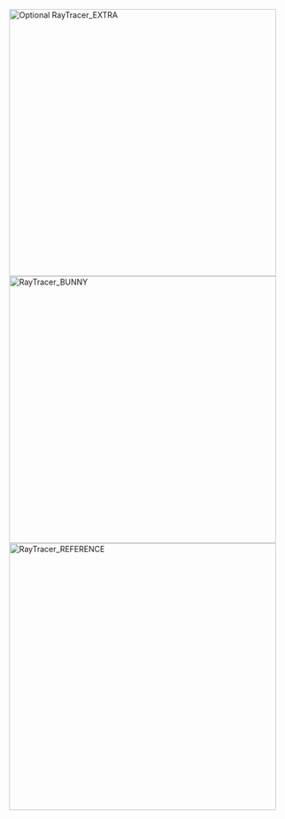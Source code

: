 <img width="482" alt="Optional  RayTracer_EXTRA" src="https://github.com/user-attachments/assets/ce2b626b-020b-4851-8db1-ff5dc8467fb7">
<img width="482" alt="RayTracer_BUNNY" src="https://github.com/user-attachments/assets/5aa518e8-05c9-41b5-ab75-6eb1783443e1">
<img width="482" alt="RayTracer_REFERENCE" src="https://github.com/user-attachments/assets/07a067a9-68e0-4a59-b1e3-f08beb54718d">

